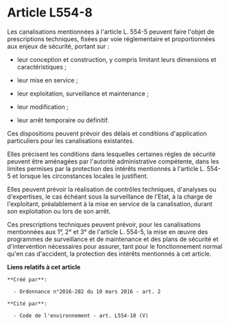 # Article L554-8

Les canalisations mentionnées à l'article L. 554-5 peuvent faire l'objet de prescriptions techniques, fixées par voie
réglementaire et proportionnées aux enjeux de sécurité, portant sur : 

- leur conception et construction, y compris limitant leurs dimensions et caractéristiques ; 

- leur mise en service ; 

- leur exploitation, surveillance et maintenance ; 

- leur modification ; 

- leur arrêt temporaire ou définitif. 

Ces dispositions peuvent prévoir des délais et conditions d'application particuliers pour les canalisations existantes. 

Elles précisent les conditions dans lesquelles certaines règles de sécurité peuvent être aménagées par l'autorité
administrative compétente, dans les limites permises par la protection des intérêts mentionnés à l'article L. 554-5 et
lorsque les circonstances locales le justifient. 

Elles peuvent prévoir la réalisation de contrôles techniques, d'analyses ou d'expertises, le cas échéant sous la surveillance
de l'Etat, à la charge de l'exploitant, préalablement à la mise en service de la canalisation, durant son exploitation ou
lors de son arrêt. 

Ces prescriptions techniques peuvent prévoir, pour les canalisations mentionnées aux 1°, 2° et 3° de l'article L. 554-5, la
mise en œuvre des programmes de surveillance et de maintenance et des plans de sécurité et d'intervention nécessaires pour
assurer, tant pour le fonctionnement normal qu'en cas d'accident, la protection des intérêts mentionnés à cet article.

**Liens relatifs à cet article**

	**Créé par**:

	  - Ordonnance n°2016-282 du 10 mars 2016 - art. 2

	**Cité par**:

	  - Code de l'environnement - art. L554-10 (V)
